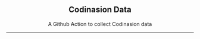 <h2 align="center">Codinasion Data</h2>

<p align="center"> A Github Action to collect Codinasion data
    <br> 
</p>

---
